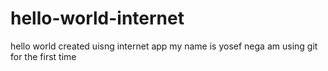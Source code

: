 # hello-world-internet
hello world created uisng internet app
my name is yosef nega am using git for the first time
